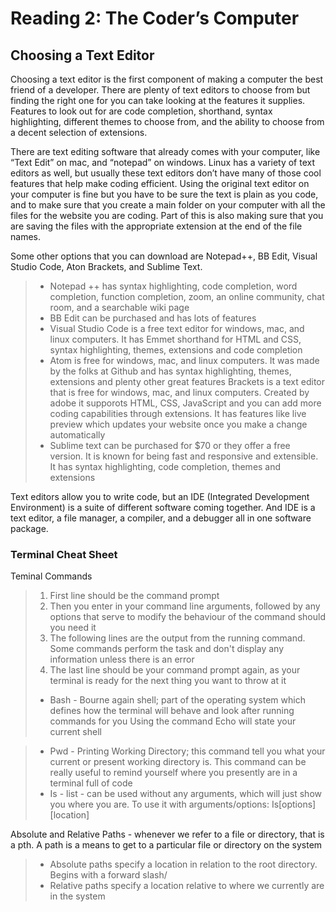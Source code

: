 # Reading 2: The Coder’s Computer
## Choosing a Text Editor

Choosing a text editor is the first component of making a computer the best friend of a developer. There are plenty of text editors to choose from but finding the right one for you can take looking at the features it supplies. Features to look out for are code completion, shorthand, syntax highlighting, different themes to choose from, and the ability to choose from a decent selection of extensions.

There are text editing software that already comes with your computer, like “Text Edit” on mac, and “notepad” on windows. Linux has a variety of text editors as well, but usually these text editors don’t have many of those cool features that help make coding efficient. Using the original text editor on your computer is fine but you have to be sure the text is plain as you code, and to make sure that you create a main folder on your computer with all the files for the website you are coding. Part of this is also making sure that you are saving the files with the appropriate extension at the end of the file names. 

Some other options that you can download are Notepad++, BB Edit, Visual Studio Code, Aton Brackets, and Sublime Text.

> - Notepad ++ has syntax highlighting, code completion, word completion, function completion, zoom, an online community, chat room, and a searchable wiki page
> - BB Edit can be purchased and has lots of features
> - Visual Studio Code is a free text editor for windows, mac, and linux computers. It has Emmet shorthand for HTML and CSS, syntax highlighting, themes, extensions and code completion
> - Atom is free for windows, mac, and linux computers. It was made by the folks at Github and has syntax highlighting, themes, extensions and plenty other great features
Brackets is a text editor that is free for windows, mac, and linux computers. Created by adobe it supporots HTML, CSS, JavaScript and you can add more coding capabilities through extensions. It has features like live preview which updates your website once you make a change automatically
> - Sublime text can be purchased for $70 or they offer a free version. It is known for being fast and responsive and extensible. It has syntax highlighting, code completion, themes and extensions

Text editors allow you to write code, but an IDE (Integrated Development Environment) is a suite of different software coming together. And IDE is a text editor, a file manager, a compiler, and a debugger all in one software package. 

### Terminal Cheat Sheet
Teminal Commands
> 1. First line should be the command prompt
>  1. Then you enter in your command line arguments, followed by any options that serve to modify the behaviour of the command should you need it
>  2. The following lines are the output from the running command. Some commands perform the task and don't display any information unless there is an error
> 2. The last line should be your command prompt again, as your terminal is ready for the next thing you want to throw at it
> * Bash - Bourne again shell; part of the operating system which defines how the terminal will behave and look after running commands for you
Using the command Echo will state your current shell

> * Pwd - Printing Working Directory; this command tell you what your current or present working directory is. This command can be really useful to remind yourself where you presently are in a terminal full of code
> * Is - list - can be used without any arguments, which will just show you where you are. To use it with arguments/options: Is[options][location]

Absolute and Relative Paths - whenever we refer to a file or directory, that is a pth. A path is a means to get to a particular file or directory on the system

> - Absolute paths specify a location in relation to the root directory. Begins with a forward slash/
> - Relative paths specify a location relative to where we currently are in the system

